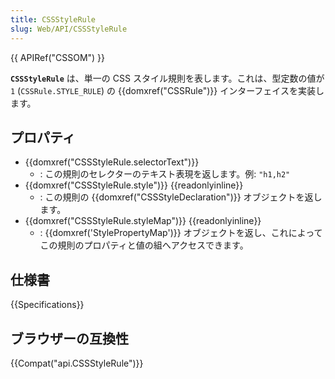 ```yaml
---
title: CSSStyleRule
slug: Web/API/CSSStyleRule
---
```


{{ APIRef("CSSOM") }}

**`CSSStyleRule`** は、単一の CSS スタイル規則を表します。これは、型定数の値が `1` (`CSSRule.STYLE_RULE`) の {{domxref("CSSRule")}} インターフェイスを実装します。

## プロパティ

- {{domxref("CSSStyleRule.selectorText")}}
  - : この規則のセレクターのテキスト表現を返します。例: `"h1,h2"`
- {{domxref("CSSStyleRule.style")}} {{readonlyinline}}
  - : この規則の {{domxref("CSSStyleDeclaration")}} オブジェクトを返します。
- {{domxref("CSSStyleRule.styleMap")}} {{readonlyinline}}
  - : {{domxref('StylePropertyMap')}} オブジェクトを返し、これによってこの規則のプロパティと値の組へアクセスできます。

## 仕様書

{{Specifications}}

## ブラウザーの互換性

{{Compat("api.CSSStyleRule")}}
